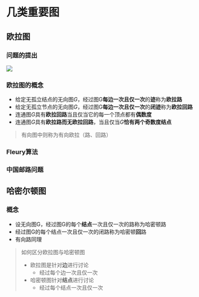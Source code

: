 # 几类重要图
## 欧拉图
### 问题的提出
![](https://jiunian-pic-1310185536.cos.ap-nanjing.myqcloud.com/picgo%2F20221204191649.png)
### 欧拉图的概念
- 给定无孤立结点的无向图$G$，经过图G**每边一次且仅一次**的**迹**称为**欧拉路**
- 给定无孤立节点的无向图$G$，经过图G**每边一次且仅一次**的**闭迹**称为**欧拉回路**
- 连通图$G$具有**欧拉回路**当且仅当它的每一个顶点都有**偶数度**
- 连通图$G$具有**欧拉路而无欧拉回路**，当且仅当$G$**恰有两个奇数度结点**
> 有向图中则称为有向欧拉（路、回路）
### Fleury算法
### 中国邮路问题

## 哈密尔顿图
### 概念
- 设无向图G，经过图G的每个**结点**一次且仅一次的路称为哈密顿路
- 经过图G的每个结点一次且仅一次的闭路称为哈密顿**回**路
- 有向路同理
> 如何区分欧拉图与哈密顿图
> - 欧拉图是针对**边**进行讨论
> 	- 经过每个边一次且仅一次
> - 哈密顿图针对**结点**进行讨论
> 	- 经过每个结点一次且仅一次